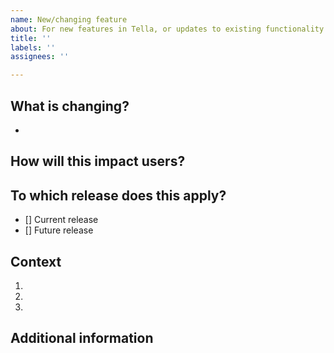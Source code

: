 ```yaml
---
name: New/changing feature
about: For new features in Tella, or updates to existing functionality
title: ''
labels: ''
assignees: ''

---
```


## What is changing? 
<!-- Please include as many details as possible) -->
-  

## How will this impact users?


## To which release does this apply?

- [] Current release
- [] Future release 


## Context
<!-- Link to associated PRs or issues. -->

1.
1.
1.

## Additional information
